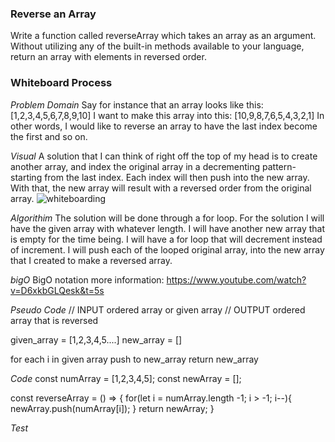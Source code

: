 ### Reverse an Array ###

Write a function called reverseArray which takes an array as an argument. Without utilizing any of the built-in methods available to your language, return an array with elements in reversed order.

### Whiteboard Process ### 

_Problem Domain_ 
Say for instance that an array looks like this: [1,2,3,4,5,6,7,8,9,10] 
I want to make this array into this: [10,9,8,7,6,5,4,3,2,1] 
In other words, I would like to reverse an array to have the last index become the first and so on. 

_Visual_ 
A solution that I can think of right off the top of my head is to create another array, and index the original array in a decrementing pattern-  starting from the last index. Each index will then push into the new array. With that, the new array will result with a reversed order from the original array. 
![whiteboarding]('./ReversedArray.png')


_Algorithim_ 
The solution will be done through a for loop. For the solution I will have the given array with whatever length. I will have another new array that is empty for the time being. I will have a for loop that will decrement instead of increment. I will push each of the looped original array, into the new array that I created to make a reversed array. 

_bigO_ 
BigO notation more information: https://www.youtube.com/watch?v=D6xkbGLQesk&t=5s

_Pseudo Code_
// INPUT ordered array or given array 
// OUTPUT ordered array that is reversed 

given_array = [1,2,3,4,5....]
new_array = []

for each i in given array 
push to new_array 
return new_array 

_Code_ 
const numArray = [1,2,3,4,5]; 
const newArray = []; 

const reverseArray = () => {
    for(let i = numArray.length -1; i > -1; i--){
        newArray.push(numArray[i]);
    }
    return newArray; 
}

_Test_ 


